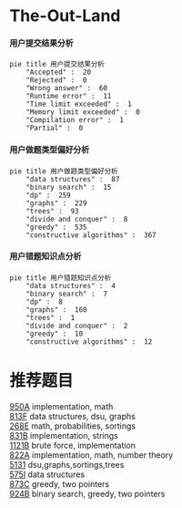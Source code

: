 # The-Out-Land

<!-- tabs:start -->



#### **用户提交结果分析**

```mermaid
pie title 用户提交结果分析
    "Accepted" :  20
    "Rejected" :  0
    "Wrong answer" :  60
    "Runtime error" :  11
    "Time limit exceeded" :  1
    "Memory limit exceeded" :  0
    "Compilation error" :  1
    "Partial" :  0
```

#### **用户做题类型偏好分析**

```mermaid
pie title 用户做题类型偏好分析
    "data structures" :  87
    "binary search" :  15
    "dp" :  259
    "graphs" :  229
    "trees" :  93
    "divide and conquer" :  8
    "greedy" :  535
    "constructive algorithms" :  367
```
#### **用户错题知识点分析**

```mermaid
pie title 用户错题知识点分析
    "data structures" :  4
    "binary search" :  7
    "dp" :  8
    "graphs" :  160
    "trees" :  1
    "divide and conquer" :  2
    "greedy" :  10
    "constructive algorithms" :  12
```



<!-- tabs:end -->
# 推荐题目
[950A](https://codeforces.com/contest/950/problem/A)		implementation,
                        math		  
[813F](https://codeforces.com/contest/813/problem/F)		data structures,
                        dsu,
                        graphs		  
[268E](https://codeforces.com/contest/268/problem/E)		math,
                        probabilities,
                        sortings		  
[831B](https://codeforces.com/contest/831/problem/B)		implementation,
                        strings		  
[1121B](https://codeforces.com/contest/1121/problem/B)		brute force,
                        implementation		  
[822A](https://codeforces.com/contest/822/problem/A)		implementation,
                        math,
                        number theory		  
[5131](https://codeforces.com/contest/513/problem/1)		dsu,graphs,sortings,trees		  
[575I](https://codeforces.com/contest/575/problem/I)		data structures		  
[873C](https://codeforces.com/contest/873/problem/C)		greedy,
                        two pointers		  
[924B](https://codeforces.com/contest/924/problem/B)		binary search,
                        greedy,
                        two pointers		  
